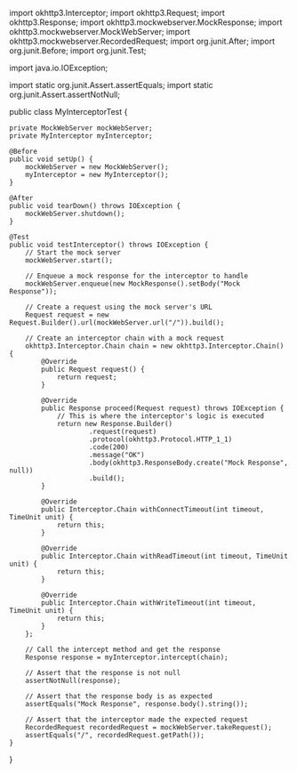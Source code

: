 import okhttp3.Interceptor;
import okhttp3.Request;
import okhttp3.Response;
import okhttp3.mockwebserver.MockResponse;
import okhttp3.mockwebserver.MockWebServer;
import okhttp3.mockwebserver.RecordedRequest;
import org.junit.After;
import org.junit.Before;
import org.junit.Test;

import java.io.IOException;

import static org.junit.Assert.assertEquals;
import static org.junit.Assert.assertNotNull;

public class MyInterceptorTest {

    private MockWebServer mockWebServer;
    private MyInterceptor myInterceptor;

    @Before
    public void setUp() {
        mockWebServer = new MockWebServer();
        myInterceptor = new MyInterceptor();
    }

    @After
    public void tearDown() throws IOException {
        mockWebServer.shutdown();
    }

    @Test
    public void testInterceptor() throws IOException {
        // Start the mock server
        mockWebServer.start();

        // Enqueue a mock response for the interceptor to handle
        mockWebServer.enqueue(new MockResponse().setBody("Mock Response"));

        // Create a request using the mock server's URL
        Request request = new Request.Builder().url(mockWebServer.url("/")).build();

        // Create an interceptor chain with a mock request
        okhttp3.Interceptor.Chain chain = new okhttp3.Interceptor.Chain() {
            @Override
            public Request request() {
                return request;
            }

            @Override
            public Response proceed(Request request) throws IOException {
                // This is where the interceptor's logic is executed
                return new Response.Builder()
                        .request(request)
                        .protocol(okhttp3.Protocol.HTTP_1_1)
                        .code(200)
                        .message("OK")
                        .body(okhttp3.ResponseBody.create("Mock Response", null))
                        .build();
            }

            @Override
            public Interceptor.Chain withConnectTimeout(int timeout, TimeUnit unit) {
                return this;
            }

            @Override
            public Interceptor.Chain withReadTimeout(int timeout, TimeUnit unit) {
                return this;
            }

            @Override
            public Interceptor.Chain withWriteTimeout(int timeout, TimeUnit unit) {
                return this;
            }
        };

        // Call the intercept method and get the response
        Response response = myInterceptor.intercept(chain);

        // Assert that the response is not null
        assertNotNull(response);

        // Assert that the response body is as expected
        assertEquals("Mock Response", response.body().string());

        // Assert that the interceptor made the expected request
        RecordedRequest recordedRequest = mockWebServer.takeRequest();
        assertEquals("/", recordedRequest.getPath());
    }
}
